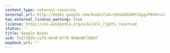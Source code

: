 ```yaml
---
content_type: external-resource
external_url: http://books.google.com/books?id=rQYaGEBuRHYC&pg=PA9#v=onepage
has_external_license_warning: true
license: https://en.wikipedia.org/wiki/All_rights_reserved
status: ''
title: Google Books
uid: 7e273826-caf9-4e10-b779-9b9ed0f3dd5f
wayback_url: ''
---
```

